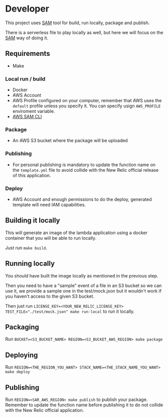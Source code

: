 # Developer

This project uses [SAM](https://aws.amazon.com/serverless/sam/) tool for build,
run locally, package and publish.

There is a serverless file to play locally as well, but here we will focus on
the [SAM](https://aws.amazon.com/serverless/sam/) way of doing it.

## Requirements

- Make

### Local run / build

- Docker
- AWS Account
- AWS Profile configured on your computer, remember that AWS uses the `default`
  profile unless you specify it. You can specify usign `AWS_PROFILE` enviroment
  variable.
- [AWS SAM CLI](https://docs.aws.amazon.com/serverless-application-model/latest/developerguide/serverless-sam-reference.html#serverless-sam-cli)

### Package

- An AWS S3 bucket where the package will be uploaded

### Publishing

- For personal publishing is mandatory to update the function name on the
  `template.yml` file to avoid collide with the New Relic official release of
  this application.

### Deploy

- AWS Account and enough permissions to do the deploy, generated template will
  need IAM capabilities.

## Building it locally

This will generate an image of the lambda application using a docker container
that you will be able to run locally.

Just run `make build`.

## Running locally

You should have built the image locally as mentioned in the previous step.

Then you need to have a "sample" event of a file in an S3 bucket so we can use
it, we provide a sample one in the test/mock.json but it wouldn't work if you
haven't access to the given S3 bucket.

Then just run `LICENSE_KEY=<YOUR_NEW_RELIC_LICENSE_KEY> TEST_FILE="./test/mock.json" make run-local` to run it locally.

## Packaging

Run `BUCKET=<S3_BUCKET_NAME> REGION=<S3_BUCKET_AWS_REGION> make package`

## Deploying

Run `REGION=<THE_REGION_YOU_WANT> STACK_NAME=<THE_STACK_NAME_YOU_WANT> make deploy`

## Publishing

Run `REGION=<SAR_AWS_REGION> make publish` to publish your package. Remember to
update the function name before publishing it to do not collide with the New
Relic official application.
